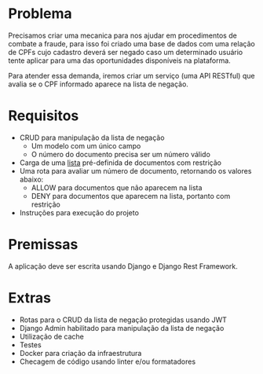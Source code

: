 # Problema

Precisamos criar uma mecanica para nos ajudar em procedimentos de combate a fraude, para isso foi criado uma base de dados com uma relação de CPFs cujo cadastro deverá ser negado caso um determinado usuário tente aplicar para uma das oportunidades disponíveis na plataforma.

Para atender essa demanda, iremos criar um serviço (uma API RESTful) que avalia se o CPF informado aparece na lista de negação.

# Requisitos

- CRUD para manipulação da lista de negação
    - Um modelo com um único campo
    - O número do documento precisa ser um número válido
- Carga de uma [lista](deny.txt) pré-definida de documentos com restrição
- Uma rota para avaliar um número de documento, retornando os valores abaixo:
    - ALLOW para documentos que não aparecem na lista
    - DENY para documentos que aparecem na lista, portanto com restrição
- Instruções para execução do projeto

# Premissas

A aplicação deve ser escrita usando Django e Django Rest Framework.

# Extras

- Rotas para o CRUD da lista de negação protegidas usando JWT
- Django Admin habilitado para manipulação da lista de negação
- Utilização de cache
- Testes
- Docker para criação da infraestrutura
- Checagem de código usando linter e/ou formatadores
